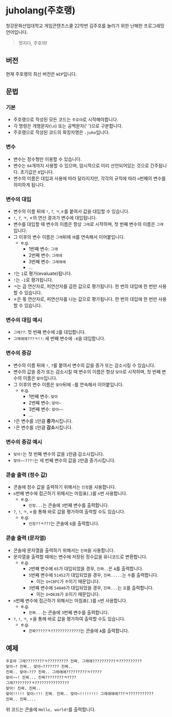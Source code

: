 # juholang(주호랭)
청강문화산업대학교 게임콘텐츠스쿨 22학번 김주호를 놀리기 위한 난해한 프로그래밍 언어입니다.<br>
> 멋지다, 주호야!

## 버전
현재 주호랭의 최신 버전은 `WIP`입니다.

## 문법
### 기본
* 주호랭으로 작성된 모든 코드는 `주호야`로 시작해야합니다.
* 각 명령은 개행문자(`\n`) 또는 공백문자(' ')으로 구분합니다.
* 주호랭으로 작성된 코드의 확장자명은 `.juho`입니다.

### 변수
* 변수는 정수형만 이용할 수 있습니다.
* 변수는 `64`개까지 사용할 수 있으며, 암시적으로 미리 선언되어있는 것으로 간주됩니다. 초기값은 `0`입니다.
* 변수의 이름은 대입과 사용에 따라 달라지지만, 각각의 규칙에 따라 `n`번째의 변수를 의미하게 됩니다.

### 변수의 대입
* 변수의 이름 뒤에 `!`, `?`, `ㅋ`,`ㅎ`를 붙여서 값을 대입할 수 있습니다.
* `!`, `?`, `ㅋ`, `ㅎ`의 연산 결과가 변수에 대입됩니다.
* 변수를 대입할 때 변수의 이름은 항상 `그래`로 시작하며, 첫 번째 변수의 이름은 `그래`입니다.
* 그 이후의 변수 이름은 `그래`뒤에 `애`를 연속해서 이어붙입니다.
  * e.g.
    * 1번째 변수: `그래`
    * 2번째 변수: `그래애`
    * 3번째 변수: `그래애애`
    * ...
* `?`는 `1`로 평가(evaluate)됩니다.
* `!`는 `-1`로 평가됩니다.
* `ㅋ`는 곱 연산자로, 피연산자를 곱한 값으로 평가됩니다. 한 번의 대입에 한 번만 사용할 수 있습니다.
* `ㅎ`은 몫 연산자로, 피연산자를 나눈 값으로 평가됩니다. 한 번의 대입에 한 번만 사용할 수 있습니다.

### 변수의 대입 예시
* `그래??`: 첫 번째 변수에 `2`를 대입합니다.
* `그래애애???ㅋ!!`: 세 번째 변수에 `-6`을 대입합니다.
  
### 변수의 증감
* 변수의 이름 뒤에 `!`, `?`를 붙여서 변수의 값을 증가 또는 감소시킬 수 있습니다.
* 변수의 값을 증가 또는 감소시킬 때 변수의 이름은 항상 `맞아`로 시작하며, 첫 번째 변수의 이름은 `맞아`입니다.
* 그 이후의 변수 이름은 `맞아`뒤에 `~`를 연속해서 이어붙입니다.
  * e.g.
    * 1번째 변수: `맞아`
    * 2번째 변수: `맞아~`
    * 3번째 변수: `맞아~~`
    * ...
* `?`은 변수를 `1`만큼 **증가**시킵니다.
* `!`은 변수를 `1`만큼 **감소**시킵니다.

### 변수의 증감 예시
* `맞아!`는 첫 번째 변수의 값을 `1`만큼 감소시킵니다.
* `맞아~~???!`는 세 번째 변수의 값을 `2`만큼 증가시킵니다. 

### 콘솔 출력 (정수 값)
* 콘솔에 정수 값을 출력하기 위해서는 `인정`을 사용합니다.
* `n`번째 변수에 접근하기 위해서는 마침표(`.`)를 `n`번 사용합니다.
  * e.g.
    * `인정...`는 콘솔에 `3`번째 변수를 출력합니다.
* `?`, `!`, `ㅋ`, `ㅎ`을 통해 바로 값을 평가하여 출력할 수도 있습니다.
  * e.g.
    * `인정??ㅋ???`는 콘솔에 `6`을 출력합니다.

### 콘솔 출력 (문자열)
* 콘솔에 문자열을 출력하기 위해서는 `진짜`을 사용합니다.
* 문자열을 출력할 때에는 변수에 저장된 정수값을 유니코드로 변환합니다.
  * e.g.
    * `2`번째 변수에 `65`가 대입되었을 경우, `진짜..`은 `A`를 출력합니다.
    * `5`번째 변수에 `51452`가 대입되었을 경우, `진짜.....`는 `주`를 출력합니다.
      * 이는 `U+C8FC`가 `주`이기 때문입니다.
    * `3`번째 변수에 `54840`가 대입되었을 경우, `진짜...`는 `호`를 출력합니다.
      * 이는 `U+D638`가 `호`이기 때문입니다.
* `n`번째 변수에 접근하기 위해서는 마침표(`.`)를 `n`번 사용합니다.
  * e.g.
    * `진짜...`는 콘솔에 `3`번째 변수를 출력합니다.
* `?`, `!`, `ㅋ`, `ㅎ`을 통해 바로 값을 평가하여 출력할 수도 있습니다.
  * e.g.
    * `진짜?????ㅋ?????????????`는 콘솔에 `A`를 출력합니다.

## 예제
```
주호야 그래????????ㅋ????????? 진짜. 그래애??????????ㅋ??????????
맞아~? 진짜.. 맞아~??????? 진짜..
진짜.. 맞아~??? 진짜.. 그래애애?????????ㅋ?????
맞아~~! 진짜... 진짜????????ㅋ????
그래????????ㅋ???????????????
맞아! 진짜. 진짜..
맞아!!!!! 맞아~!!! 진짜. 진짜.. 맞아~!!!!!!!! 그래애애애???ㅋ???????????
진짜.. 진짜....
```
위 코드는 콘솔에 `Hello, world!`를 출력합니다.
